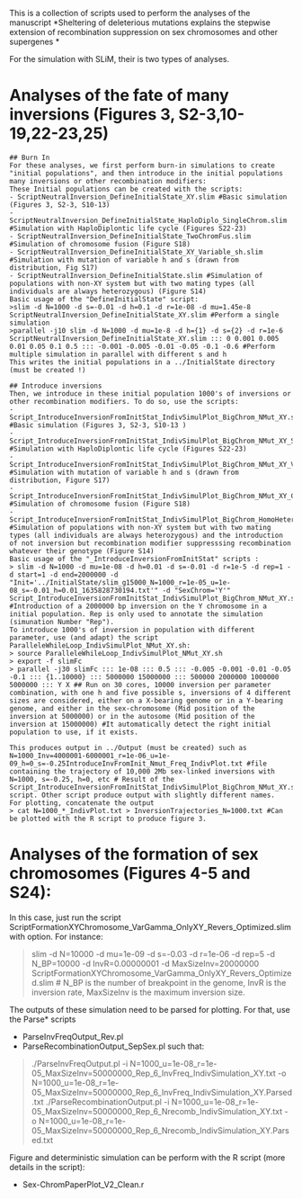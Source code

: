 This is a collection of scripts used to perform the analyses of the manuscript *Sheltering of deleterious mutations explains the stepwise extension of recombination suppression on sex chromosomes and other supergenes *

For the simulation with SLiM, their is two types of analyses.
# Analyses of the fate of many inversions (Figures 3, S2-3,10-19,22-23,25) 
	## Burn In
	For these analyses, we first perform burn-in simulations to create "initial populations", and then introduce in the initial populations many inversions or other recombination modifiers:
	These Initial populations can be created with the scripts:
	- ScriptNeutralInversion_DefineInitialState_XY.slim #Basic simulation (Figures 3, S2-3, S10-13)
	- ScriptNeutralInversion_DefineInitialState_HaploDiplo_SingleChrom.slim #Simulation with HaploDiplontic life cycle (Figures S22-23)
	- ScriptNeutralInversion_DefineInitialState_TwoChromFus.slim #Simulation of chromosome fusion (Figure S18)
	- ScriptNeutralInversion_DefineInitialState_XY_Variable_sh.slim #Simulation with mutation of variable h and s (drawn from distribution, Fig S17)
	- ScriptNeutralInversion_DefineInitialState.slim #Simulation of populations with non-XY system but with two mating types (all individuals are always heterozygous) (Figure S14)
	Basic usage of the "DefineInitialState" script:
	>slim -d N=1000 -d s=-0.01 -d h=0.1 -d r=1e-08 -d mu=1.45e-8 ScriptNeutralInversion_DefineInitialState_XY.slim #Perform a single simulation
	>parallel -j10 slim -d N=1000 -d mu=1e-8 -d h={1} -d s={2} -d r=1e-6 ScriptNeutralInversion_DefineInitialState_XY.slim ::: 0 0.001 0.005 0.01 0.05 0.1 0.5 ::: -0.001 -0.005 -0.01 -0.05 -0.1 -0.6 #Perform multiple simulation in parallel with different s and h
	This writes the initial populations in a ../InitialState directory (must be created !)

	## Introduce inversions
	Then, we introduce in these initial population 1000's of inversions or other recombination modifiers. To do so, use the scripts:
	- Script_IntroduceInversionFromInitStat_IndivSimulPlot_BigChrom_NMut_XY.slim #Basic simulation (Figures 3, S2-3, S10-13 )
	- Script_IntroduceInversionFromInitStat_IndivSimulPlot_BigChrom_NMut_XY_SingleChrom_HaploDiplo.slim #Simulation with HaploDiplontic life cycle (Figures S22-23)
	- Script_IntroduceInversionFromInitStat_IndivSimulPlot_BigChrom_NMut_XY_Variablesh.slim #Simulation with mutation of variable h and s (drawn from distribution, Figure S17)
	- Script_IntroduceInversionFromInitStat_IndivSimulPlot_BigChrom_NMut_XY_ChromFus.slim #Simulation of chromosome fusion (Figure S18)
	- Script_IntroduceInversionFromInitStat_IndivSimulPlot_BigChrom_HomoHeteroRecombMod.slim #Simulation of populations with non-XY system but with two mating types (all individuals are always heterozygous) and the introduction of not inversion but recombination modifier suppresssing recombination whatever their genotype (Figure S14)
	Basic usage of the "_IntroduceInversionFromInitStat" scripts :
	> slim -d N=1000 -d mu=1e-08 -d h=0.01 -d s=-0.01 -d r=1e-5 -d rep=1 -d start=1 -d end=2000000 -d "Init='../InitialState/slim_g15000_N=1000_r=1e-05_u=1e-08_s=-0.01_h=0.01_1635828730194.txt'" -d "SexChrom='Y'" Script_IntroduceInversionFromInitStat_IndivSimulPlot_BigChrom_NMut_XY.slim #Introduction of a 2000000 bp inversion on the Y chromosome in a initial population. Rep is only used to annotate the simulation (simunation Number "Rep").
	To introduce 1000's of inversion in population with different parameter, use (and adapt) the script ParalleleWhileLoop_IndivSimulPlot_NMut_XY.sh:
	> source ParalleleWhileLoop_IndivSimulPlot_NMut_XY.sh
	> export -f slimFc
	> parallel -j30 slimFc ::: 1e-08 ::: 0.5 ::: -0.005 -0.001 -0.01 -0.05 -0.1 ::: {1..10000} ::: 5000000 15000000 ::: 500000 2000000 1000000 5000000 ::: Y X ## Run on 30 cores, 10000 inversion per parameter combination, with one h and five possible s, inversions of 4 different sizes are considered, either on a X-bearing genome or in a Y-bearing genome, and either in the sex-chromosome (Mid position of the inversion at 5000000) or in the autosome (Mid position of the inversion at 15000000) #It automatically detect the right initial population to use, if it exists.
	
	This produces output in ../Output (must be created) such as N=1000_Inv=4000001-6000001_r=1e-06_u=1e-09_h=0_s=-0.25IntroduceInvFromInit_Nmut_Freq_IndivPlot.txt #file containing the trajectory of 10,000 2Mb sex-linked inversions with N=1000, s=-0.25, h=0, etc # Result of the Script_IntroduceInversionFromInitStat_IndivSimulPlot_BigChrom_NMut_XY.slim script. Other script produce output with slightly different names.
	For plotting, concatenate the output
	> cat N=1000_*_IndivPlot.txt > InversionTrajectories_N=1000.txt #Can be plotted with the R script to produce figure 3.
	
# Analyses of the formation of sex chromosomes (Figures 4-5 and S24):
In this case, just run the script ScriptFormationXYChromosome_VarGamma_OnlyXY_Revers_Optimized.slim with option. For instance:

> slim -d N=10000 -d mu=1e-09 -d s=-0.03 -d r=1e-06 -d rep=5 -d N_BP=10000 -d InvR=0.00000001 -d MaxSizeInv=20000000 ScriptFormationXYChromosome_VarGamma_OnlyXY_Revers_Optimized.slim # N_BP is the number of breakpoint in the genome, InvR is the inversion rate, MaxSizeInv is the maximum inversion size.

The outputs of these simulation need to be parsed for plotting. For that, use the Parse* scripts 
- ParseInvFreqOutput_Rev.pl
- ParseRecombinationOutput_SepSex.pl
such that:
>./ParseInvFreqOutput.pl -i N=1000_u=1e-08_r=1e-05_MaxSizeInv=50000000_Rep_6_InvFreq_IndivSimulation_XY.txt -o N=1000_u=1e-08_r=1e-05_MaxSizeInv=50000000_Rep_6_InvFreq_IndivSimulation_XY.Parsed.txt
>./ParseRecombinationOutput.pl -i N=1000_u=1e-08_r=1e-05_MaxSizeInv=50000000_Rep_6_Nrecomb_IndivSimulation_XY.txt -o N=1000_u=1e-08_r=1e-05_MaxSizeInv=50000000_Rep_6_Nrecomb_IndivSimulation_XY.Parsed.txt

Figure and deterministic simulation can be perform with the R script (more details in the script):
 - Sex-ChromPaperPlot_V2_Clean.r
